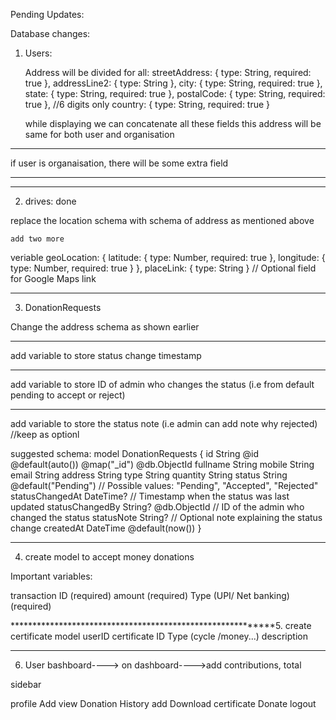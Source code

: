 Pending Updates:

Database changes:

1.  Users:

    Address will be divided for all:
    streetAddress: { type: String, required: true },
    addressLine2: { type: String },
    city: { type: String, required: true },
    state: { type: String, required: true },
    postalCode: { type: String, required: true }, //6 digits only
    country: { type: String, required: true }

    while displaying we can concatenate all these fields
    this address will be same for both user and organisation

---

if user is organaisation, there will be some extra field

---

---

2. drives: done

replace the location schema with schema of address as mentioned above

    add two more

veriable
geoLocation: {
latitude: { type: Number, required: true },
longitude: { type: Number, required: true }
},
placeLink: { type: String } // Optional field for Google Maps link

---

3. DonationRequests

Change the address schema as shown earlier

---

add variable to store status change timestamp

---

add variable to store ID of admin who changes the status (i.e from default pending to accept or reject)

---

add variable to store the status note (i.e admin can add note why rejected) //keep as optionl

suggested schema:
model DonationRequests {
id String @id @default(auto()) @map("\_id") @db.ObjectId
fullname String
mobile String
email String
address String
type String
quantity String
status String @default("Pending") // Possible values: "Pending", "Accepted", "Rejected"
statusChangedAt DateTime? // Timestamp when the status was last updated
statusChangedBy String? @db.ObjectId // ID of the admin who changed the status
statusNote String? // Optional note explaining the status change
createdAt DateTime @default(now())
}

---

4. create model to accept money donations

Important variables:

transaction ID (required)
amount (required)
Type (UPI/ Net banking) (required)

****************************\*\*\*****************************5. create certificate model
userID
certificate ID
Type (cycle /money...)
description

---

6. User bashboard---->
   on dashboard---->add contributions, total

sidebar

profile
Add view Donation History
add Download certificate
Donate
logout
